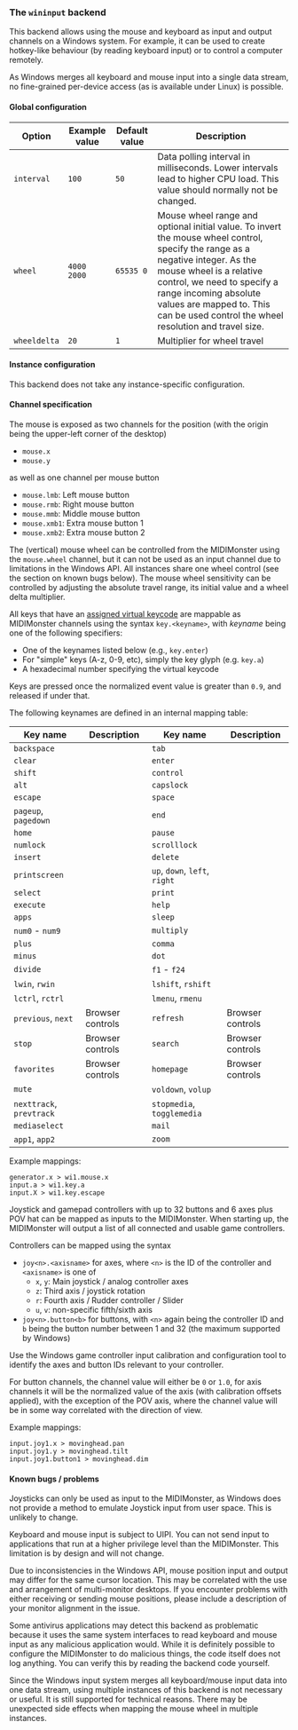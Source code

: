 ### The `wininput` backend

This backend allows using the mouse and keyboard as input and output channels on a Windows system.
For example, it can be used to create hotkey-like behaviour (by reading keyboard input) or to control
a computer remotely.

As Windows merges all keyboard and mouse input into a single data stream, no fine-grained per-device
access (as is available under Linux) is possible.

#### Global configuration

| Option	| Example value		| Default value		| Description				|
|---------------|-----------------------|-----------------------|---------------------------------------|
| `interval`	| `100`			| `50`			| Data polling interval in milliseconds. Lower intervals lead to higher CPU load. This value should normally not be changed. |
| `wheel`	| `4000 2000`		| `65535 0`		| Mouse wheel range and optional initial value. To invert the mouse wheel control, specify the range as a negative integer. As the mouse wheel is a relative control, we need to specify a range incoming absolute values are mapped to. This can be used control the wheel resolution and travel size. |
| `wheeldelta`	| `20`			| `1`			| Multiplier for wheel travel		|

#### Instance configuration

This backend does not take any instance-specific configuration.

#### Channel specification

The mouse is exposed as two channels for the position (with the origin being the upper-left corner of the desktop)

* `mouse.x`
* `mouse.y`

as well as one channel per mouse button

* `mouse.lmb`: Left mouse button
* `mouse.rmb`: Right mouse button
* `mouse.mmb`: Middle mouse button
* `mouse.xmb1`: Extra mouse button 1
* `mouse.xmb2`: Extra mouse button 2

The (vertical) mouse wheel can be controlled from the MIDIMonster using the `mouse.wheel` channel, but it can not be used
as an input channel due to limitations in the Windows API. All instances share one wheel control (see the section on known
bugs below). The mouse wheel sensitivity can be controlled by adjusting the absolute travel range, its initial value and
a wheel delta multiplier.

All keys that have an [assigned virtual keycode](https://docs.microsoft.com/en-us/windows/win32/inputdev/virtual-key-codes)
are mappable as MIDIMonster channels using the syntax `key.<keyname>`, with *keyname* being one of the following specifiers:

* One of the keynames listed below (e.g., `key.enter`)
* For "simple" keys (A-z, 0-9, etc), simply the key glyph (e.g. `key.a`)
* A hexadecimal number specifying the virtual keycode

Keys are pressed once the normalized event value is greater than `0.9`, and released if under that.

The following keynames are defined in an internal mapping table:

| Key name			| Description		| Key name			| Description		|
|-------------------------------|-----------------------|-------------------------------|-----------------------|
| `backspace`			|			| `tab`				|			|
| `clear`			|			| `enter`			|			|
| `shift`			|			| `control`			|			|
| `alt`				|			| `capslock`			|			|
| `escape`			|			| `space`			|			|
| `pageup`, `pagedown`		|			| `end`				|			|
| `home`			|			| `pause`			|			|
| `numlock` 			|			| `scrolllock`			|			|
| `insert`			|			| `delete`			|			|
| `printscreen`			|			| `up`, `down`, `left`, `right`	|			|
| `select`			|			| `print`			|			|
| `execute`			|			| `help`			|			|
| `apps`			|			| `sleep`			|			|
| `num0` - `num9`		|			| `multiply`			|			|
| `plus`			|			| `comma`			|			|
| `minus`			|			| `dot`				|			|
| `divide`			|			| `f1` - `f24`			|			|
| `lwin`, `rwin`		|			| `lshift`, `rshift`		|			|
| `lctrl`, `rctrl`		|			| `lmenu`, `rmenu`		|			|
| `previous`, `next`		| Browser controls	| `refresh`			| Browser controls	|
| `stop`			| Browser controls	| `search`			| Browser controls	|
| `favorites`			| Browser controls	| `homepage`			| Browser controls	|
| `mute`			|			| `voldown`, `volup`		|			|
| `nexttrack`, `prevtrack`	|			| `stopmedia`, `togglemedia`	|			|
| `mediaselect`			|			| `mail`			|			|
| `app1`, `app2`		|			| `zoom`			|			|

Example mappings:
```
generator.x > wi1.mouse.x
input.a > wi1.key.a
input.X > wi1.key.escape
```

Joystick and gamepad controllers with up to 32 buttons and 6 axes plus POV hat can be mapped as inputs to the
MIDIMonster. When starting up, the MIDIMonster will output a list of all connected and usable game controllers.

Controllers can be mapped using the syntax

* `joy<n>.<axisname>` for axes, where `<n>` is the ID of the controller and `<axisname>` is one of
	* `x`, `y`: Main joystick / analog controller axes
	* `z`: Third axis / joystick rotation
	* `r`: Fourth axis / Rudder controller / Slider
	* `u`, `v`: non-specific fifth/sixth axis
* `joy<n>.button<b>` for buttons, with `<n>` again being the controller ID and `b` being the button number between
	1 and 32 (the maximum supported by Windows)

Use the Windows game controller input calibration and configuration tool to identify the axes and button IDs
relevant to your controller.

For button channels, the channel value will either be `0` or `1.0`, for axis channels it will be the normalized
value of the axis (with calibration offsets applied), with the exception of the POV axis, where the channel value
will be in some way correlated with the direction of view.

Example mappings:
```
input.joy1.x > movinghead.pan
input.joy1.y > movinghead.tilt
input.joy1.button1 > movinghead.dim
```

#### Known bugs / problems

Joysticks can only be used as input to the MIDIMonster, as Windows does not provide a method to emulate
Joystick input from user space. This is unlikely to change.

Keyboard and mouse input is subject to UIPI. You can not send input to applications that run at a higher
privilege level than the MIDIMonster. This limitation is by design and will not change.

Due to inconsistencies in the Windows API, mouse position input and output may differ for the same cursor location.
This may be correlated with the use and arrangement of multi-monitor desktops. If you encounter problems with either
receiving or sending mouse positions, please include a description of your monitor alignment in the issue.

Some antivirus applications may detect this backend as problematic because it uses the same system
interfaces to read keyboard and mouse input as any malicious application would. While it is definitely
possible to configure the MIDIMonster to do malicious things, the code itself does not log anything.
You can verify this by reading the backend code yourself.

Since the Windows input system merges all keyboard/mouse input data into one data stream, using multiple
instances of this backend is not necessary or useful. It is still supported for technical reasons.
There may be unexpected side effects when mapping the mouse wheel in multiple instances.
